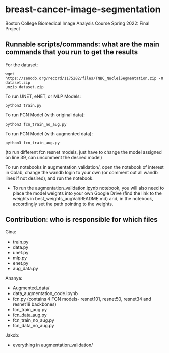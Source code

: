 # breast-cancer-image-segmentation
Boston College Biomedical Image Analysis Course Spring 2022: Final Project


## Runnable scripts/commands: what are the main commands that you run to get the results
For the dataset:

    wget https://zenodo.org/record/1175282/files/TNBC_NucleiSegmentation.zip -O dataset.zip
    unzip dataset.zip
    
To run UNET, eNET, or MLP Models:
    
    python3 train.py
    
To run FCN Model (with original data):
    
    python3 fcn_train_no_aug.py
    
To run FCN Model (with augmented data):
    
    python3 fcn_train_aug.py
    
(to run different fcn resnet models, just have to change the model assigned on line 39, can uncomment the desired model)

To run notebooks in augmentation_validation/, open the notebook of interest in Colab, change the wandb login to your own (or comment out all wandb lines if not desired), and run the notebook.
- To run the augmentation_validation.ipynb notebook, you will also need to place the model weights into your own Google Drive (find the link to the weights in best_weights_augVal/README.md) and, in the notebook, accordingly set the path pointing to the weights.

## Contribution: who is responsible for which files
Gina:
- train.py
- data.py
- unet.py
- mlp.py
- enet.py
- aug_data.py

Ananya:
- Augmented_data/
- data_augmentation_code.ipynb
- fcn.py (contains 4 FCN models- resnet101, resnet50, resnet34 and resnet18 backbones)
- fcn_train_aug.py
- fcn_data_aug.py
- fcn_train_no_aug.py
- fcn_data_no_aug.py

Jakob:
- everything in augmentation_validation/
